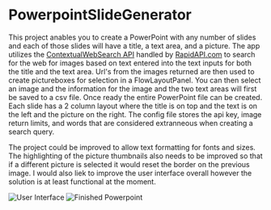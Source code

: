 # PowerpointSlideGenerator

This project anables you to create a PowerPoint with any number of slides and each of those slides will have a title, a text area, and a picture. The app utilizes the [ContextualWebSearch API](https://rapidapi.com/contextualwebsearch/api/web-search "Contextual Web Search API (RapidAPI.com)") handled by [RapidAPI.com](https://rapidapi.com "RapidAPI.com") to search for the web for images based on text entered into the text inputs for both the title and the text area. Url's from the images returned are then used to create pictureboxes for selection in a FlowLayoutPanel. You can then select an image and the information for the image and the two text areas will first be saved to a csv file. Once ready the entire PowerPoint file can be created. Each slide has a 2 column layout where the title is on top and the text is on the left and the picture on the right. The config file stores the api key, image return limits, and words that are considered extranneous when creating a search query.

The project could be improved to allow text formatting for fonts and sizes. The highlighting of the picture thumbnails also needs to be improved so that if a different picture is selected it would reset the border on the previous image. I would also liek to improve the user interface overall however the solution is at least functional at the moment.

<img alt="User Interface" src="https://github.com/ggroenendale/PowerpointSlideGenerator/tree/master/exampleimages/example1.PNG">
<img alt="Finished Powerpoint" src="https://github.com/ggroenendale/PowerpointSlideGenerator/tree/master/exampleimages/example2.PNG">


